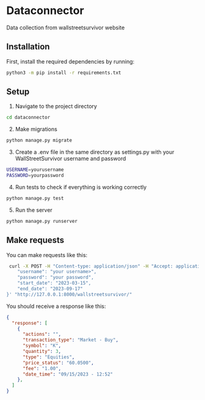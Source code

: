 # Dataconnector
Data collection from wallstreetsurvivor website


## Installation

First, install the required dependencies by running:
```bash
python3 -m pip install -r requirements.txt
```

## Setup
1. Navigate to the project directory
```bash
cd dataconnector
```

2. Make migrations
```bash
python manage.py migrate
```

3. Create a .env file in the same directory as settings.py with your WallStreetSurvivor username and password
```bash
USERNAME=yourusername
PASSWORD=yourpassword
```

4. Run tests to check if everything is working correctly
```bash
python manage.py test
```

5. Run the server
```bash
python manage.py runserver
```

## Make requests
You can make requests like this:
```bash
 curl -X POST -H "Content-type: application/json" -H "Accept: application/json" -d '{
    "username": "your username>",
    "password": "your password",
    "start_date": "2023-03-15",
    "end_date": "2023-09-17"
}' "http://127.0.0.1:8000/wallstreetsurvivor/"
```

You should receive a response like this:
```json
{
  "response": [
    {
      "actions": "",
      "transaction_type": "Market - Buy",
      "symbol": "K",
      "quantity": 3,
      "type": "Equities",
      "price_status": "60.0500",
      "fee": "1.00",
      "date_time": "09/15/2023 - 12:52"
    },
  ]
}
```









